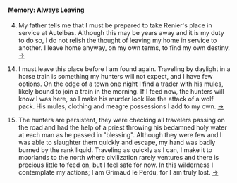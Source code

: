 #### Memory: Always Leaving

<!-- Character Creation -->
4. <span id="4"></span>My father tells me that I must be prepared to take Renier's place in service at Autelbas. Although this may be years away and it is my duty to do so, I do not relish the thought of leaving my home in service to another. I leave home anyway, on my own terms, to find my own destiny. [&#8594;](#5 "Next Experience")

<!-- Prompt #18 -->
14. <span id="14"></span>I must leave this place before I am found again. Traveling by daylight in a horse train is something my hunters will not expect, and I have few options. On the edge of a town one night I find a trader with his mules, likely bound to join a train in the morning. If I feed now, the hunters will know I was here, so I make his murder look like the attack of a wolf pack. His mules, clothing and meagre possessions I add to my own. [&#8594;](#15 "Next Experience")

<!-- Prompt #16/2 -->
15. <span id="15"></span>The hunters are persistent, they were checking all travelers passing on the road and had the help of a priest throwing his bedamned holy water at each man as he passed in "blessing". Although they were few and I was able to slaughter them quickly and escape, my hand was badly burned by the rank liquid. Traveling as quickly as I can, I make it to moorlands to the north where civilization rarely ventures and there is precious little to feed on, but I feel safe for now. In this wilderness I contemplate my actions; I am Grimaud le Perdu, for I am truly lost. [&#8594;](#16 "Next Experience")

